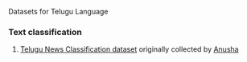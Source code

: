 Datasets for Telugu Language

### Text classification
1. [Telugu News Classification dataset](https://www.kaggle.com/sudalairajkumar/telugu-nlp?select=telugu_news) originally collected by [Anusha](https://github.com/AnushaMotamarri)
